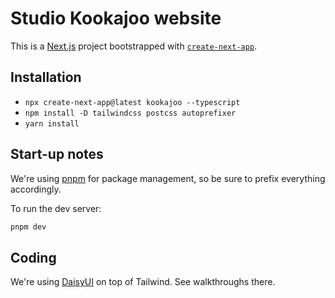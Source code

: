# Studio Kookajoo website

This is a [Next.js](https://nextjs.org/) project bootstrapped with
[`create-next-app`](https://github.com/vercel/next.js/tree/canary/packages/create-next-app).

## Installation

- `npx create-next-app@latest kookajoo --typescript`
- `npm install -D tailwindcss postcss autoprefixer`
- `yarn install`

## Start-up notes

We're using [pnpm](https://pnpm.io/cli/add) for package management, so be sure to prefix everything accordingly.

To run the dev server:

```bash
pnpm dev
```

## Coding

We're using [DaisyUI](https://daisyui.com/components) on top of Tailwind. See walkthroughs there.
